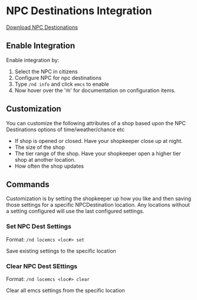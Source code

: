# NPC Destinations Integration

[Download NPC Destionations](https://www.spigotmc.org/resources/nunpcdestinations-create-living-npcs-1-8-3-1-12.13863/)

## Enable Integration

Enable integration by:
1. Select the NPC in citizens
2. Configure NPC for npc destinations
3. Type `/nd info` and click `emcs` to enable
4. Now hover over the 'ṁ' for documentation on configuration items.

## Customization

You can customize the following attributes of a shop based upon the NPC Destinations options of time/weather/chance etc

* If shop is opened or closed. Have your shopkeeper close up at night.
* The size of the shop
* The tier range of the shop. Have your shopkeeper open a higher tier shop at another location.
* How often the shop updates


## Commands
Customization is by setting the shopkeeper up how you like and then saving those settings for a specific NPCDestination location. Any locations without a setting configured will use the last configured settings.

### Set NPC Dest Settings
Format: `/nd locemcs <loc#> set`

Save existing settings to the specific location

### Clear NPC Dest SEttings
Format: `/nd locemcs <loc#> clear`

Clear all emcs settings from the specific location

